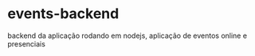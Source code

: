 # events-backend
backend da aplicação rodando em nodejs, aplicação de eventos online e presenciais

